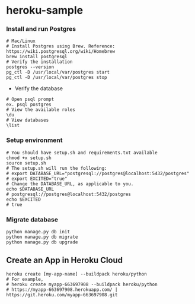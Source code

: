 # heroku-sample

### Install and run Postgres
```buildoutcfg
# Mac/Linux
# Install Postgres using Brew. Reference: https://wiki.postgresql.org/wiki/Homebrew 
brew install postgresql
# Verify the installation
postgres --version
pg_ctl -D /usr/local/var/postgres start
pg_ctl -D /usr/local/var/postgres stop
```

- Verify the database
```buildoutcfg
# Open psql prompt
ex. psql postgres
# View the available roles
\du
# View databases
\list
```
### Setup environment
```buildoutcfg
# You should have setup.sh and requirements.txt available
chmod +x setup.sh
source setup.sh
# The setup.sh will run the following:
# export DATABASE_URL="postgresql://postgres@localhost:5432/postgres"
# export EXCITED="true"
# Change the DATABASE_URL, as applicable to you.
echo $DATABASE_URL
# postgresql://postgres@localhost:5432/postgres
echo $EXCITED
# true
```

### Migrate database
```buildoutcfg
python manage.py db init
python manage.py db migrate
python manage.py db upgrade
```

## Create an App in Heroku Cloud
```buildoutcfg
heroku create [my-app-name] --buildpack heroku/python
# For example, 
# heroku create myapp-663697908 --buildpack heroku/python
# https://myapp-663697908.herokuapp.com/ | https://git.heroku.com/myapp-663697908.git
```
